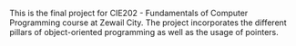 This is the final project for CIE202 - Fundamentals of Computer Programming course at Zewail City. The project incorporates the different pillars of object-oriented programming as well as the
usage of pointers.
